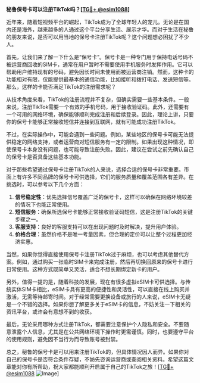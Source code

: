 **秘鲁保号卡可以注册TikTok吗？[[TG💪+ @esim1088](https://t.me/s/esim1088)]**

近年来，随着短视频平台的崛起，TikTok成为了全球年轻人的宠儿。无论是在国内还是海外，越来越多的人通过这个平台分享生活、展示才华。而对于生活在秘鲁的朋友来说，是否可以用当地的保号卡注册TikTok呢？这个问题想必困扰了不少人。

首先，让我们来了解一下什么是“保号卡”。保号卡是一种专门用于保持电话号码不被运营商回收的SIM卡，通常在用户暂时不需要使用手机服务时发挥作用。它可以帮助用户维持现有的号码，避免因长时间未使用而被运营商注销。然而，这种卡的功能相对有限，仅能提供最基本的通信功能，比如接听和拨打电话、发送短信等。那么，这样的卡能否满足TikTok的注册需求呢？

从技术角度来看，TikTok的注册流程并不复杂，但确实需要一些基本条件。一般来说，注册TikTok需要一个有效的手机号码，用于接收验证码。此外，还需要有一个可用的网络环境，确保能够顺利完成注册和后续登录。因此，理论上讲，只要你的保号卡能够正常接收短信并连接到互联网，就有可能成功注册TikTok。

不过，在实际操作中，可能会遇到一些问题。例如，某些地区的保号卡可能无法提供稳定的网络支持，或者运营商对短信服务有一定的限制。如果出现这种情况，即使保号卡本身没有问题，也可能导致注册失败。因此，建议在尝试之前先确认自己的保号卡是否具备这些基本功能。

对于那些希望通过保号卡注册TikTok的人来说，选择合适的保号卡非常重要。市面上有许多不同品牌的保号卡可供选择，它们的服务质量和覆盖范围各有差异。在挑选时，可以参考以下几个方面：

1. **信号稳定性**：优先选择信号覆盖广泛的保号卡，这样可以确保在网络环境较差的情况下也能正常使用。
2. **短信服务**：确保所选保号卡能够正常接收验证码短信，这是注册TikTok的关键步骤之一。
3. **客服支持**：良好的客服支持可以在出现问题时及时解决，提升用户体验。
4. **价格合理**：虽然价格不是唯一考量因素，但合理的定价可以让整个过程更加经济实惠。

当然，如果你觉得直接使用保号卡注册TikTok过于麻烦，也可以考虑其他替代方案。例如，通过购买一张临时SIM卡来完成注册，然后再切换回原来的保号卡进行日常使用。这种方式既简单又灵活，适合不想长期绑定新卡的用户。

另外，值得一提的是，随着科技的发展，现在有很多虚拟eSIM卡可供选择。与传统实体SIM卡相比，eSIM卡具有更高的便捷性和灵活性，可以直接在线上购买并激活，无需等待邮寄时间。对于经常需要更换设备或旅行的人来说，eSIM卡无疑是一个不错的选择。如果你想了解更多关于eSIM卡的信息，不妨关注一下相关的资讯平台，或许会有意想不到的收获。

最后，无论采用哪种方式注册TikTok，都需要注意保护个人隐私和安全。不要随意泄露个人信息，尤其是在公共网络环境下操作时更需谨慎。同时，也要遵守平台的使用规则，避免因不当行为而导致账号被封禁。

总之，秘鲁的保号卡是可以用来注册TikTok的，但具体情况因人而异。如果你对自己的保号卡是否符合条件存疑，不妨先咨询运营商或查阅相关资料。希望这篇文章能对你有所帮助，祝大家都能顺利开启属于自己的TikTok之旅！[[TG💪+ @esim1088](https://t.me/s/esim1088) ![Image](https://i.postimg.cc/4NQfJmqS/Snipaste-2025-05-13-00-14-12.png)]